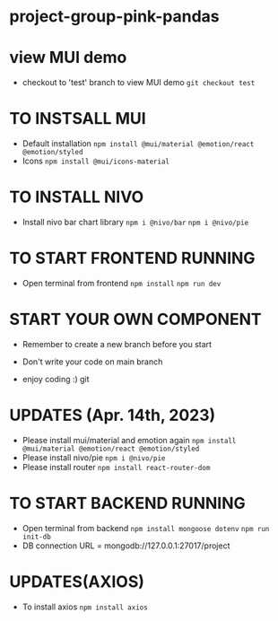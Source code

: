 # project-group-pink-pandas
# view MUI demo 
- checkout to 'test' branch to view MUI demo 
`git checkout test`

# TO INSTSALL MUI 
- Default installation
`npm install @mui/material @emotion/react @emotion/styled`
- Icons
`npm install @mui/icons-material`

# TO INSTALL NIVO 
- Install nivo bar chart library
`npm i @nivo/bar`
`npm i @nivo/pie`

# TO START FRONTEND RUNNING
- Open terminal from frontend
`npm install`
`npm run dev`



# START YOUR OWN COMPONENT
- Remember to create a new branch before you start 
- Don't write your code on main branch

- enjoy coding :)
git 
# UPDATES (Apr. 14th, 2023)
- Please install mui/material and emotion again
`npm install @mui/material @emotion/react @emotion/styled`
- Please install nivo/pie
`npm i @nivo/pie`
- Please install router
`npm install react-router-dom`
# TO START BACKEND RUNNING
- Open terminal from backend
`npm install mongoose dotenv`
`npm run init-db`
- DB connection URL = mongodb://127.0.0.1:27017/project


# UPDATES(AXIOS)
- To install axios
`npm install axios`
